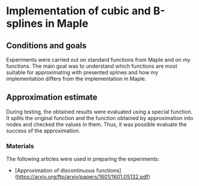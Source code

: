 # Implementation of cubic and B-splines in Maple
## Conditions and goals
Experiments were carried out on standard functions from Maple and on my functions. The main goal was to understand which functions are most suitable for approximating with presented splines and how my implementation differs from the implementation in Maple.

## Approximation estimate
During testing, the obtained results were evaluated using a special function. It splits the original function and the function obtained by approximation into nodes and checked the values in them. Thus, it was possible evaluate the success of the approximation.

### Materials
The following articles were used in preparing the experiments:
- [Approximation of discontinuous functions] (https://arxiv.org/ftp/arxiv/papers/1601/1601.05132.pdf)

